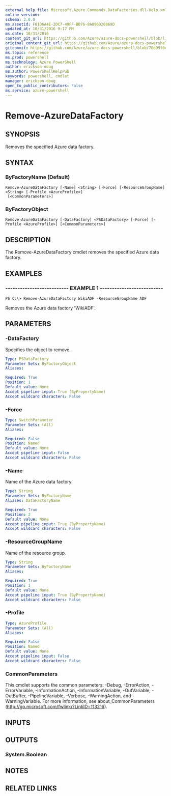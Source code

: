 ```yaml
---
external help file: Microsoft.Azure.Commands.DataFactories.dll-Help.xml
online version: 
schema: 2.0.0
ms.assetid: F01D6A4E-2DC7-49FF-BB76-8A896920869D
updated_at: 10/31/2016 9:17 PM
ms.date: 10/31/2016
content_git_url: https://github.com/Azure/azure-docs-powershell/blob/live/azureps-cmdlets-docs/ResourceManager/AzureRM.DataFactories/v0.9.8/Remove-AzureDataFactory.md
original_content_git_url: https://github.com/Azure/azure-docs-powershell/blob/live/azureps-cmdlets-docs/ResourceManager/AzureRM.DataFactories/v0.9.8/Remove-AzureDataFactory.md
gitcommit: https://github.com/Azure/azure-docs-powershell/blob/70d99f0e924efe152eb73454f7898f92d5a5db64/azureps-cmdlets-docs/ResourceManager/AzureRM.DataFactories/v0.9.8/Remove-AzureDataFactory.md
ms.topic: reference
ms.prod: powershell
ms.technology: Azure PowerShell
author: erickson-doug
ms.author: PowerShellHelpPub
keywords: powershell, cmdlet
manager: erickson-doug
open_to_public_contributors: False
ms.service: azure-powershell
---
```


# Remove-AzureDataFactory

## SYNOPSIS
Removes the specified Azure data factory.

## SYNTAX

### ByFactoryName (Default)
```
Remove-AzureDataFactory [-Name] <String> [-Force] [-ResourceGroupName] <String> [-Profile <AzureProfile>]
 [<CommonParameters>]
```

### ByFactoryObject
```
Remove-AzureDataFactory [-DataFactory] <PSDataFactory> [-Force] [-Profile <AzureProfile>] [<CommonParameters>]
```

## DESCRIPTION
The Remove-AzureDataFactory cmdlet removes the specified Azure data factory.

## EXAMPLES

### -------------------------- EXAMPLE 1 --------------------------
```
PS C:\> Remove-AzureDataFactory WikiADF -ResourceGroupName ADF
```

Removes the Azure data factory 'WikiADF'.

## PARAMETERS

### -DataFactory
Specifies the  object to remove.

```yaml
Type: PSDataFactory
Parameter Sets: ByFactoryObject
Aliases: 

Required: True
Position: 1
Default value: None
Accept pipeline input: True (ByPropertyName)
Accept wildcard characters: False
```

### -Force
```yaml
Type: SwitchParameter
Parameter Sets: (All)
Aliases: 

Required: False
Position: Named
Default value: None
Accept pipeline input: False
Accept wildcard characters: False
```

### -Name
Name of the Azure data factory.

```yaml
Type: String
Parameter Sets: ByFactoryName
Aliases: DataFactoryName

Required: True
Position: 2
Default value: None
Accept pipeline input: True (ByPropertyName)
Accept wildcard characters: False
```

### -ResourceGroupName
Name of the resource group.

```yaml
Type: String
Parameter Sets: ByFactoryName
Aliases: 

Required: True
Position: 1
Default value: None
Accept pipeline input: True (ByPropertyName)
Accept wildcard characters: False
```

### -Profile

```yaml
Type: AzureProfile
Parameter Sets: (All)
Aliases: 

Required: False
Position: Named
Default value: None
Accept pipeline input: False
Accept wildcard characters: False
```

### CommonParameters
This cmdlet supports the common parameters: -Debug, -ErrorAction, -ErrorVariable, -InformationAction, -InformationVariable, -OutVariable, -OutBuffer, -PipelineVariable, -Verbose, -WarningAction, and -WarningVariable. For more information, see about_CommonParameters (http://go.microsoft.com/fwlink/?LinkID=113216).

## INPUTS

## OUTPUTS

### System.Boolean

## NOTES

## RELATED LINKS


